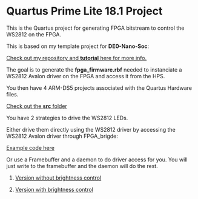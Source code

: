 # Quartus Prime Lite 18.1 Project

This is the Quartus project for generating FPGA bitstream to control the WS2812 on the FPGA.

This is based on my template project for **DE0-Nano-Soc**: 

[Check out my repository and **tutorial** here for more info.](https://github.com/lochej/DE0_HPS_Example)

The goal is to generate the **fpga_firmware.rbf** needed to instanciate a WS2812 Avalon driver on the FPGA and access it from the HPS.

You then have 4 ARM-DS5 projects associated with the Quartus Hardware files.

[Check out the **src** folder](./sw)

You have 2 strategies to drive the WS2812 LEDs. 

Either drive them directly using the WS2812 driver by accessing the WS2812 Avalon driver through FPGA_brigde:

[Example code here](./sw/HPS_WS2812_Control)

Or use a Framebuffer and a daemon to do driver access for you. You will just write to the framebuffer and the daemon will do the rest.

1. [Version without brightness control](./sw/HPS_WS2812_FrameBuffer)

2. [Version with brightness control](/sw/HPS_WS2812_FrameBuffer_Brightness)
